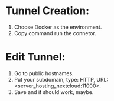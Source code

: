 # Tunnel Creation:
1. Choose Docker as the environment.
2. Copy command run the connetor.

# Edit Tunnel:
1. Go to public hostnames.
2. Put your subdomain, type: HTTP, URL: <server_hosting_nextcloud:11000>.
3. Save and it should work, maybe.
